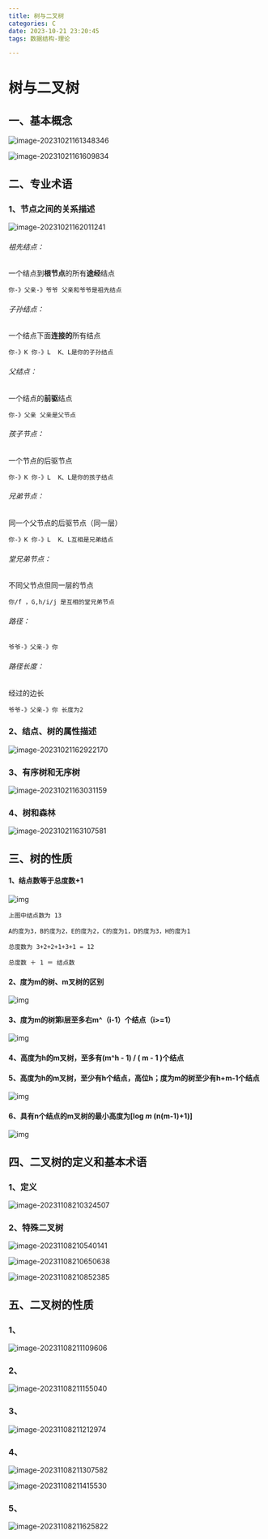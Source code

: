```yaml
---
title: 树与二叉树
categories: C
date: 2023-10-21 23:20:45
tags: 数据结构-理论

---
```


# 树与二叉树

## 一、基本概念

<!--more-->

![image-20231021161348346](image-20231021161348346.png)



![image-20231021161609834](image-20231021161609834.png)



## 二、专业术语

### 1、节点之间的关系描述

![image-20231021162011241](image-20231021162011241.png)

###### 祖先结点：

一个结点到**根节点**的所有**途经**结点

```
你-》父亲-》爷爷 父亲和爷爷是祖先结点
```

###### 子孙结点：

一个结点下面**连接的**所有结点

```
你-》K 你-》L  K、L是你的子孙结点
```

###### 父结点：

一个结点的**前驱**结点

```
你-》父亲 父亲是父节点
```

###### 孩子节点：

一个节点的后驱节点

```
你-》K 你-》L  K、L是你的孩子结点
```

###### 兄弟节点：

同一个父节点的后驱节点（同一层）

```
你-》K 你-》L  K、L互相是兄弟结点
```

###### 堂兄弟节点：

不同父节点但同一层的节点

```
你/f ，G,h/i/j 是互相的堂兄弟节点
```

###### 路径：

```
爷爷-》父亲-》你
```

###### 路径长度：

经过的边长

```
爷爷-》父亲-》你 长度为2
```

### 2、结点、树的属性描述

![image-20231021162922170](image-20231021162922170.png)

### 3、有序树和无序树

![image-20231021163031159](image-20231021163031159.png)

### 4、树和森林

![image-20231021163107581](image-20231021163107581.png)

## 三、树的性质

#### 1、结点数等于总度数+1

![img](2D2547375B759041752001881CC78D2D.jpg)

```
上图中结点数为 13

A的度为3，B的度为2，E的度为2，C的度为1，D的度为3，H的度为1

总度数为 3+2+2+1+3+1 = 12

总度数 ＋ 1 ＝ 结点数
```

#### 2、度为m的树、m叉树的区别

![img](ECF1598EA435CE612DA22BBE088BFA08.jpg)

#### 3、度为m的树第i层至多右m^（i-1）个结点（i>=1）

![img](53B95EED960C84E8DAA674F95F6C94EF.jpg)

#### 4、高度为h的m叉树，至多有(m^h - 1) / ( m - 1 )个结点

#### 5、高度为h的m叉树，至少有h个结点，高位h；度为m的树至少有h+m-1个结点

![img](361BDEB0D563D77FAE48036E875D4B91.jpg)

#### 6、具有n个结点的m叉树的最小高度为[log *m* (n(m-1)+1)]

![img](5BB1A04167C5B7F470341F1DF6E9F610.jpg)

## 四、二叉树的定义和基本术语

### 1、定义

![image-20231108210324507](image-20231108210324507.png)

### 2、特殊二叉树

![image-20231108210540141](image-20231108210540141.png)

![image-20231108210650638](image-20231108210650638.png)

![image-20231108210852385](image-20231108210852385.png)

## 五、二叉树的性质

### 1、

![image-20231108211109606](image-20231108211109606.png)

### 2、

![image-20231108211155040](image-20231108211155040.png)

### 3、

![image-20231108211212974](image-20231108211212974.png)

### 4、

![image-20231108211307582](image-20231108211307582.png)

![image-20231108211415530](image-20231108211415530.png)

### 5、

![image-20231108211625822](image-20231108211625822.png)

